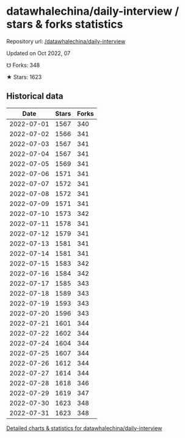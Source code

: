 # datawhalechina/daily-interview / stars & forks statistics

Repository url: [/datawhalechina/daily-interview](https://github.com/datawhalechina/daily-interview)

Updated on Oct 2022, 07

☋ Forks: 348

★ Stars: 1623

## Historical data
| Date | Stars | Forks |
|------|-------|-------|
| 2022-07-01 | 1567 | 340 | 
| 2022-07-02 | 1566 | 341 | 
| 2022-07-03 | 1567 | 341 | 
| 2022-07-04 | 1567 | 341 | 
| 2022-07-05 | 1569 | 341 | 
| 2022-07-06 | 1571 | 341 | 
| 2022-07-07 | 1572 | 341 | 
| 2022-07-08 | 1572 | 341 | 
| 2022-07-09 | 1571 | 341 | 
| 2022-07-10 | 1573 | 342 | 
| 2022-07-11 | 1578 | 341 | 
| 2022-07-12 | 1579 | 341 | 
| 2022-07-13 | 1581 | 341 | 
| 2022-07-14 | 1581 | 341 | 
| 2022-07-15 | 1583 | 342 | 
| 2022-07-16 | 1584 | 342 | 
| 2022-07-17 | 1585 | 343 | 
| 2022-07-18 | 1589 | 343 | 
| 2022-07-19 | 1593 | 343 | 
| 2022-07-20 | 1596 | 343 | 
| 2022-07-21 | 1601 | 344 | 
| 2022-07-22 | 1602 | 344 | 
| 2022-07-24 | 1604 | 344 | 
| 2022-07-25 | 1607 | 344 | 
| 2022-07-26 | 1612 | 344 | 
| 2022-07-27 | 1614 | 344 | 
| 2022-07-28 | 1618 | 346 | 
| 2022-07-29 | 1619 | 347 | 
| 2022-07-30 | 1623 | 348 | 
| 2022-07-31 | 1623 | 348 | 


[Detailed charts & statistics for datawhalechina/daily-interview](https://reviewgithub.com/rep/datawhalechina/daily-interview)
